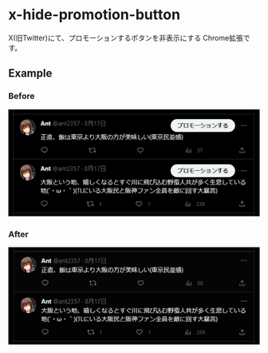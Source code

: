 # x-hide-promotion-button
X(旧Twitter)にて、プロモーションするボタンを非表示にする Chrome拡張です。

## Example

### Before
![拡張適用前](./assets/imgs/examples/before.png "拡張適用前")

### After
![拡張適用後](./assets/imgs/examples/after.png "拡張適用後")
